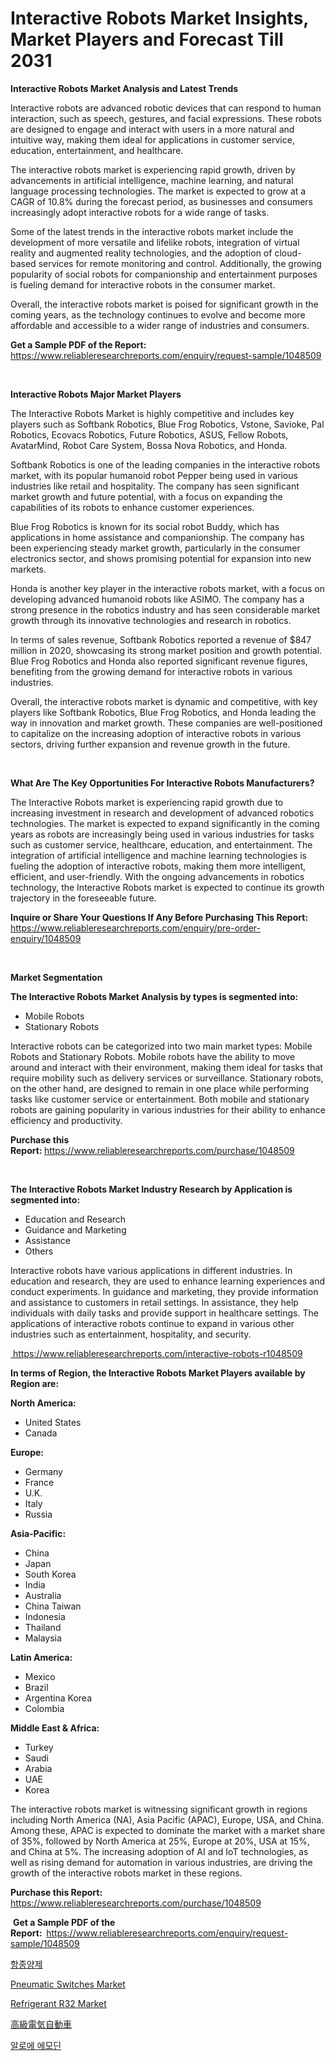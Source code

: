<p><h1>Interactive Robots Market Insights, Market Players and Forecast Till 2031</h1></p><p><strong>Interactive Robots Market Analysis and Latest Trends</strong></p>
<p><p>Interactive robots are advanced robotic devices that can respond to human interaction, such as speech, gestures, and facial expressions. These robots are designed to engage and interact with users in a more natural and intuitive way, making them ideal for applications in customer service, education, entertainment, and healthcare.</p><p>The interactive robots market is experiencing rapid growth, driven by advancements in artificial intelligence, machine learning, and natural language processing technologies. The market is expected to grow at a CAGR of 10.8% during the forecast period, as businesses and consumers increasingly adopt interactive robots for a wide range of tasks.</p><p>Some of the latest trends in the interactive robots market include the development of more versatile and lifelike robots, integration of virtual reality and augmented reality technologies, and the adoption of cloud-based services for remote monitoring and control. Additionally, the growing popularity of social robots for companionship and entertainment purposes is fueling demand for interactive robots in the consumer market.</p><p>Overall, the interactive robots market is poised for significant growth in the coming years, as the technology continues to evolve and become more affordable and accessible to a wider range of industries and consumers.</p></p>
<p><strong>Get a Sample PDF of the Report:&nbsp;</strong> <a href="https://www.reliableresearchreports.com/enquiry/request-sample/1048509">https://www.reliableresearchreports.com/enquiry/request-sample/1048509</a></p>
<p>&nbsp;</p>
<p><strong>Interactive Robots Major Market Players</strong></p>
<p><p>The Interactive Robots Market is highly competitive and includes key players such as Softbank Robotics, Blue Frog Robotics, Vstone, Savioke, Pal Robotics, Ecovacs Robotics, Future Robotics, ASUS, Fellow Robots, AvatarMind, Robot Care System, Bossa Nova Robotics, and Honda. </p><p>Softbank Robotics is one of the leading companies in the interactive robots market, with its popular humanoid robot Pepper being used in various industries like retail and hospitality. The company has seen significant market growth and future potential, with a focus on expanding the capabilities of its robots to enhance customer experiences.</p><p>Blue Frog Robotics is known for its social robot Buddy, which has applications in home assistance and companionship. The company has been experiencing steady market growth, particularly in the consumer electronics sector, and shows promising potential for expansion into new markets.</p><p>Honda is another key player in the interactive robots market, with a focus on developing advanced humanoid robots like ASIMO. The company has a strong presence in the robotics industry and has seen considerable market growth through its innovative technologies and research in robotics.</p><p>In terms of sales revenue, Softbank Robotics reported a revenue of $847 million in 2020, showcasing its strong market position and growth potential. Blue Frog Robotics and Honda also reported significant revenue figures, benefiting from the growing demand for interactive robots in various industries.</p><p>Overall, the interactive robots market is dynamic and competitive, with key players like Softbank Robotics, Blue Frog Robotics, and Honda leading the way in innovation and market growth. These companies are well-positioned to capitalize on the increasing adoption of interactive robots in various sectors, driving further expansion and revenue growth in the future.</p></p>
<p>&nbsp;</p>
<p><strong>What Are The Key Opportunities For Interactive Robots Manufacturers?</strong></p>
<p><p>The Interactive Robots market is experiencing rapid growth due to increasing investment in research and development of advanced robotics technologies. The market is expected to expand significantly in the coming years as robots are increasingly being used in various industries for tasks such as customer service, healthcare, education, and entertainment. The integration of artificial intelligence and machine learning technologies is fueling the adoption of interactive robots, making them more intelligent, efficient, and user-friendly. With the ongoing advancements in robotics technology, the Interactive Robots market is expected to continue its growth trajectory in the foreseeable future.</p></p>
<p><strong>Inquire or Share Your Questions If Any Before Purchasing This Report:</strong> <a href="https://www.reliableresearchreports.com/enquiry/pre-order-enquiry/1048509">https://www.reliableresearchreports.com/enquiry/pre-order-enquiry/1048509</a></p>
<p>&nbsp;</p>
<p><strong>Market Segmentation</strong></p>
<p><strong>The Interactive Robots Market Analysis by types is segmented into:</strong></p>
<p><ul><li>Mobile Robots</li><li>Stationary Robots</li></ul></p>
<p><p>Interactive robots can be categorized into two main market types: Mobile Robots and Stationary Robots. Mobile robots have the ability to move around and interact with their environment, making them ideal for tasks that require mobility such as delivery services or surveillance. Stationary robots, on the other hand, are designed to remain in one place while performing tasks like customer service or entertainment. Both mobile and stationary robots are gaining popularity in various industries for their ability to enhance efficiency and productivity.</p></p>
<p><strong>Purchase this Report:&nbsp;</strong><a href="https://www.reliableresearchreports.com/purchase/1048509">https://www.reliableresearchreports.com/purchase/1048509</a></p>
<p>&nbsp;</p>
<p><strong>The Interactive Robots Market Industry Research by Application is segmented into:</strong></p>
<p><ul><li>Education and Research</li><li>Guidance and Marketing</li><li>Assistance</li><li>Others</li></ul></p>
<p><p>Interactive robots have various applications in different industries. In education and research, they are used to enhance learning experiences and conduct experiments. In guidance and marketing, they provide information and assistance to customers in retail settings. In assistance, they help individuals with daily tasks and provide support in healthcare settings. The applications of interactive robots continue to expand in various other industries such as entertainment, hospitality, and security.</p></p>
<p><a href="https://www.reliableresearchreports.com/interactive-robots-r1048509">&nbsp;https://www.reliableresearchreports.com/interactive-robots-r1048509</a></p>
<p><strong>In terms of Region, the Interactive Robots Market Players available by Region are:</strong></p>
<p>
    <p> <strong> North America: </strong>
        <ul>
            <li>United States</li>
            <li>Canada</li>
        </ul>
        </p> 
    <p> <strong> Europe: </strong>
        <ul>
            <li>Germany</li>
            <li>France</li>
            <li>U.K.</li>
            <li>Italy</li>
            <li>Russia</li>
        </ul>
        </p> 
    <p> <strong> Asia-Pacific: </strong>
        <ul>
            <li>China</li>
            <li>Japan</li>
            <li>South Korea</li>
            <li>India</li>
            <li>Australia</li>
            <li>China Taiwan</li>
            <li>Indonesia</li>
            <li>Thailand</li>
            <li>Malaysia</li>
        </ul>
        </p> 
    <p> <strong> Latin America: </strong>
        <ul>
            <li>Mexico</li>
            <li>Brazil</li>
            <li>Argentina Korea</li>
            <li>Colombia</li>
        </ul>
        </p> 
    <p> <strong> Middle East & Africa: </strong>
        <ul>
            <li>Turkey</li>
            <li>Saudi</li>
            <li>Arabia</li>
            <li>UAE</li>
            <li>Korea</li>
        </ul>
    </p>
    </p>
<p><p>The interactive robots market is witnessing significant growth in regions including North America (NA), Asia Pacific (APAC), Europe, USA, and China. Among these, APAC is expected to dominate the market with a market share of 35%, followed by North America at 25%, Europe at 20%, USA at 15%, and China at 5%. The increasing adoption of AI and IoT technologies, as well as rising demand for automation in various industries, are driving the growth of the interactive robots market in these regions.</p></p>
<p><strong>Purchase this Report: </strong><a href="https://www.reliableresearchreports.com/purchase/1048509">https://www.reliableresearchreports.com/purchase/1048509</a></p>
<p>&nbsp;<strong>Get a Sample PDF of the Report:&nbsp;&nbsp;</strong><a href="https://www.reliableresearchreports.com/enquiry/request-sample/1048509">https://www.reliableresearchreports.com/enquiry/request-sample/1048509</a></p>
<p><strong></strong></p>
<p><p><a href="https://medium.com/@giovanileannon/%ED%95%AD%EC%95%94%EC%A0%9C-%EC%8B%9C%EC%9E%A5-%ED%98%84%ED%99%A9-%EC%8B%9C%EC%9E%A5-%EB%8F%99%ED%96%A5-%EC%84%B1%EC%9E%A5-2024%EB%85%84%EB%B6%80%ED%84%B0-2031%EB%85%84%EA%B9%8C%EC%A7%80-%EC%98%88%EC%B8%A1%EB%90%9C-%EA%B2%83-40047f4194a8">항종양제</a></p><p><a href="https://github.com/elizabethdagraca/Market-Research-Report-List-3/blob/main/pneumatic-switches-market.md">Pneumatic Switches Market</a></p><p><a href="https://issuu.com/reportprime-2/docs/refrigerant-r32-market-size-2030.pptx">Refrigerant R32 Market</a></p><p><a href="https://github.com/xtkhtofdt934839/Market-Research-Report-List-1/blob/main/233520233888.md">高級電気自動車</a></p><p><a href="https://github.com/PercyHagernes9778/Market-Research-Report-List-1/blob/main/488786931130.md">알로에 에모딘</a></p></p>